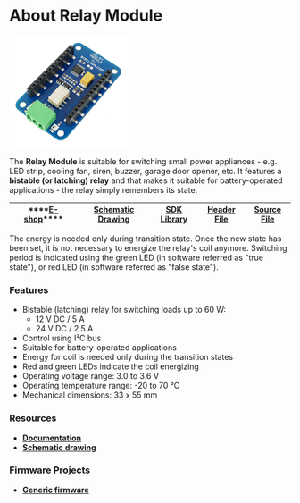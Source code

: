 # About Relay Module

![](../.gitbook/assets/_basics_module-overview_relay-module.png)

The **Relay Module** is suitable for switching small power appliances - e.g. LED strip, cooling fan, siren, buzzer, garage door opener, etc. It features a **bistable \(or latching\) relay** and that makes it suitable for battery-operated applications - the relay simply remembers its state.

| \*\*\*\*[**E-shop**](https://shop.bigclown.com/relay-module)\*\*\*\* | [**Schematic Drawing**](https://github.com/bigclownlabs/bc-hardware/tree/master/out/bc-module-relay) | [**SDK Library**](https://sdk.bigclown.com/group__bc__module__relay) | [**Header File**](https://github.com/bigclownlabs/bcf-sdk/blob/master/bcl/inc/bc_module_relay.h) | [**Source File**](https://github.com/bigclownlabs/bcf-sdk/blob/master/bcl/src/bc_module_relay.c) |
| :---: | :---: | :---: | :---: | :---: |


The energy is needed only during transition state. Once the new state has been set, it is not necessary to energize the relay's coil anymore. Switching period is indicated using the green LED \(in software referred as "true state"\), or red LED \(in software referred as "false state"\).

### Features <a id="features"></a>

* Bistable \(latching\) relay for switching loads up to 60 W:
  * 12 V DC / 5 A
  * 24 V DC / 2.5 A
* Control using I²C bus
* Suitable for battery-operated applications
* Energy for coil is needed only during the transition states
* Red and green LEDs indicate the coil energizing
* Operating voltage range: 3.0 to 3.6 V
* Operating temperature range: -20 to 70 °C
* Mechanical dimensions: 33 x 55 mm

### Resources <a id="resources"></a>

* [**Documentation**](https://www.bigclown.com/doc/hardware/about-relay-module/)
* [**Schematic drawing**](https://github.com/bigclownlabs/bc-hardware/tree/master/out/bc-module-relay)

### Firmware Projects <a id="firmware-projects"></a>

* [**Generic firmware**](https://github.com/bigclownlabs/bcf-generic-node/releases)

